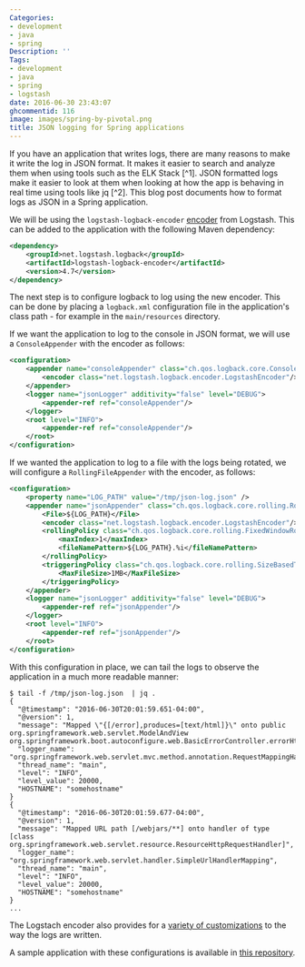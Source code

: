 ```yaml
---
Categories:
- development
- java
- spring
Description: ''
Tags:
- development
- java
- spring
- logstash
date: 2016-06-30 23:43:07
ghcommentid: 116
image: images/spring-by-pivotal.png
title: JSON logging for Spring applications
---
```


<meta content="logstash spring boot example" name="keywords">
If you have an application that writes logs, there are many reasons to make it write the log in JSON format. It makes it easier to search and analyze them when using tools such as the ELK Stack [^1]. JSON formatted logs make it easier to look at them when looking at how the app is behaving in real time using tools like jq [^2]. This blog post documents how to format logs as JSON in a Spring application.

<!--more-->

We will be using the `logstash-logback-encoder` [encoder](https://github.com/logstash/logstash-logback-encoder) from Logstash. This can be added to the application with the following Maven dependency:

```xml
<dependency>
    <groupId>net.logstash.logback</groupId>
    <artifactId>logstash-logback-encoder</artifactId>
    <version>4.7</version>
</dependency>
```

The next step is to configure logback to log using the new encoder. This can be done by placing a `logback.xml` configuration file in the application's class path - for example in the `main/resources` directory.


If we want the application to log to the console in JSON format, we will use a `ConsoleAppender` with the encoder as follows:

```xml
<configuration>
    <appender name="consoleAppender" class="ch.qos.logback.core.ConsoleAppender">
        <encoder class="net.logstash.logback.encoder.LogstashEncoder"/>
    </appender>
    <logger name="jsonLogger" additivity="false" level="DEBUG">
        <appender-ref ref="consoleAppender"/>
    </logger>
    <root level="INFO">
        <appender-ref ref="consoleAppender"/>
    </root>
</configuration>
```

If we wanted the application to log to a file with the logs being rotated, we will configure a `RollingFileAppender` with the encoder, as follows:
```xml
<configuration>
    <property name="LOG_PATH" value="/tmp/json-log.json" />
    <appender name="jsonAppender" class="ch.qos.logback.core.rolling.RollingFileAppender">
        <File>${LOG_PATH}</File>
        <encoder class="net.logstash.logback.encoder.LogstashEncoder"/>
        <rollingPolicy class="ch.qos.logback.core.rolling.FixedWindowRollingPolicy">
            <maxIndex>1</maxIndex>
            <fileNamePattern>${LOG_PATH}.%i</fileNamePattern>
        </rollingPolicy>
        <triggeringPolicy class="ch.qos.logback.core.rolling.SizeBasedTriggeringPolicy">
            <MaxFileSize>1MB</MaxFileSize>
        </triggeringPolicy>
    </appender>
    <logger name="jsonLogger" additivity="false" level="DEBUG">
        <appender-ref ref="jsonAppender"/>
    </logger>
    <root level="INFO">
        <appender-ref ref="jsonAppender"/>
    </root>
</configuration>
```

With this configuration in place, we can tail the logs to observe the application in a much more readable manner:

```
$ tail -f /tmp/json-log.json  | jq .
{
  "@timestamp": "2016-06-30T20:01:59.651-04:00",
  "@version": 1,
  "message": "Mapped \"{[/error],produces=[text/html]}\" onto public org.springframework.web.servlet.ModelAndView org.springframework.boot.autoconfigure.web.BasicErrorController.errorHtml(javax.servlet.http.HttpServletRequest,javax.servlet.http.HttpServletResponse)",
  "logger_name": "org.springframework.web.servlet.mvc.method.annotation.RequestMappingHandlerMapping",
  "thread_name": "main",
  "level": "INFO",
  "level_value": 20000,
  "HOSTNAME": "somehostname"
}
{
  "@timestamp": "2016-06-30T20:01:59.677-04:00",
  "@version": 1,
  "message": "Mapped URL path [/webjars/**] onto handler of type [class org.springframework.web.servlet.resource.ResourceHttpRequestHandler]",
  "logger_name": "org.springframework.web.servlet.handler.SimpleUrlHandlerMapping",
  "thread_name": "main",
  "level": "INFO",
  "level_value": 20000,
  "HOSTNAME": "somehostname"
}
...
```
The Logstach encoder also provides for a [variety of customizations](https://github.com/logstash/logstash-logback-encoder#custom_field_names) to the way the logs are written.

A sample application with these configurations is available in [this repository](https://github.com/sdqali/json-log).

[^1]: ELK - ElasticSearch, Logstash, Kibana is a toolset for analyzing logs. An introduction to ELK can be found [here](https://www.elastic.co/webinars/introduction-elk-stack).
[^2]: [jq](https://stedolan.github.io/jq/) is a command line JSON processor. If you work with JSON, jq is a must have tool.